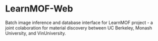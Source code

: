 # LearnMOF-Web
Batch image inference and database interface for LearnMOF project - a joint colaboration for material discovery between UC Berkeley, Monash University, and VinUniversity.
